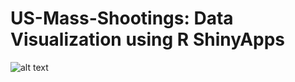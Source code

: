 # US-Mass-Shootings: Data Visualization using R ShinyApps

![alt text](https://github.com/Chetan0403/US-Mass-Shootings-EDA---An-affair-with-Rshiny/edit/master/pie.png)
